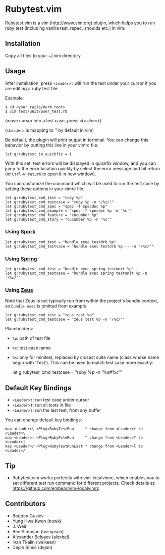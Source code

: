 Rubytest.vim
============

Rubytest.vim is a vim (http://www.vim.org) plugin, which helps you to run ruby test (including vanilla test, rspec, shoulda etc.) in vim.

Installation
------------

Copy all files to your ~/.vim directory.

Usage
-----

After installation, press `<Leader>t` will run the test under your cursor if you are editing a ruby test file.

Example:

```
$ cd <your rails/merb root>
$ vim test/unit/user_test.rb
```
(move cursor into a test case, press `<Leader>t`)

(`<Leader>` is mapping to '\' by default in vim)

Be default, the plugin will print output in terminal. You can change this behavior by putting this line in your vimrc file:

    let g:rubytest_in_quickfix = 1

With this set, test errors will be displayed in quickfix window, and you can jump to the error location quickly by select the error message and hit return (or `Ctrl-w return` to open it in new window).

You can customize the command which will be used to run the test case by setting these options in your vimrc file:

    let g:rubytest_cmd_test = "ruby %p"
    let g:rubytest_cmd_testcase = "ruby %p -n '/%c/'"
    let g:rubytest_cmd_spec = "spec -f specdoc %p"
    let g:rubytest_cmd_example = "spec -f specdoc %p -e '%c'"
    let g:rubytest_cmd_feature = "cucumber %p"
    let g:rubytest_cmd_story = "cucumber %p -n '%c'"

### Using [Spork](https://github.com/sporkrb/spork)

    let g:rubytest_cmd_test = "bundle exec testdrb %p"
    let g:rubytest_cmd_testcase = "bundle exec testdrb %p -- -n '/%c/'"

### Using [Spring](https://github.com/rails/spring)

    let g:rubytest_cmd_test = "bundle exec spring testunit %p"
    let g:rubytest_cmd_testcase = "bundle exec spring testunit %p -n '/%c/'"

### Using [Zeus](https://github.com/burke/zeus)

Note that Zeus is not typically run from within the project's bundle context, so `bundle exec` is omitted from example

    let g:rubytest_cmd_test = "zeus test %p"
    let g:rubytest_cmd_testcase = "zeus test %p -n '/%c/'"

Placeholders:

* `%p`: path of test file
* `%c`: test case name
* `%s`: only for minitest, replaced by closest suite name (class whose name begin with 'Test'). This can be used to match test case more exactly:

    let g:rubytest_cmd_testcase = "ruby %p -n '%s#%c'"

Default Key Bindings
--------------------

* `<Leader>t`: run test case under cursor
* `<Leader>T`: run all tests in file
* `<Leader>l`: run the last test, from any buffer

You can change default key bindings:

    map <Leader>\ <Plug>RubyTestRun     " change from <Leader>t to <Leader>\
    map <Leader>] <Plug>RubyFileRun     " change from <Leader>T to <Leader>]
    map <Leader>/ <Plug>RubyTestRunLast " change from <Leader>l to <Leader>/

Tip
---

* Rubytest.vim works perfectly with vim-localvimrc, which enables you to set different test run command for different projects. Check details at: https://github.com/embear/vim-localvimrc

Contributors
------------

* Bogdan Gusiev
* Yung Hwa Kwon (nowk)
* J. Weir
* Ben Simpson (bsimpson)
* Alexander Belyaev (alexbel)
* Ivan Tkalin (ivalkeen)
* Dejan Simić (dejan)

